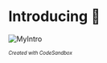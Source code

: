 # Introducing :speech_balloon:

![MyIntro](https://github.com/a-bytecode/Introducing/raw/main/MyIntro.gif)

<sup><sub>*Created with CodeSandbox*</sub></sup>
